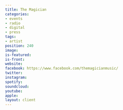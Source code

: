 ```yaml
---
title: The Magician
categories:
- events
- radio
- digital
- press
tags:
- artist
position: 240
image: 
is-featured: 
is-front: 
website: 
facebook: https://www.facebook.com/themagicianmusic/
twitter: 
instagram: 
spotify: 
soundcloud: 
youtube: 
apple: 
layout: client
---
```



